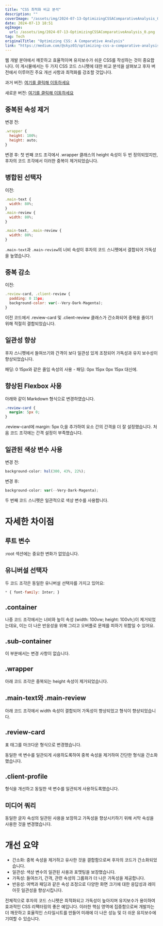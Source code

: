 ```yaml
---
title: "CSS 최적화 비교 분석"
description: ""
coverImage: "/assets/img/2024-07-13-OptimizingCSSAComparativeAnalysis_0.png"
date: 2024-07-13 18:51
ogImage: 
  url: /assets/img/2024-07-13-OptimizingCSSAComparativeAnalysis_0.png
tag: Tech
originalTitle: "Optimizing CSS: A Comparative Analysis"
link: "https://medium.com/@skyz03/optimizing-css-a-comparative-analysis-9ef4d5463e82"
---
```



웹 개발 분야에서 깨끗하고 효율적이며 유지보수가 쉬운 CSS를 작성하는 것이 중요합니다. 이 게시물에서는 두 가지 CSS 코드 스니펫에 대한 비교 분석을 살펴보고 후자 버전에서 이루어진 주요 개선 사항과 최적화를 강조할 것입니다.

과거 버전: [여기를 클릭해 이동하세요](https://twiztss.github.io/Frontend-Design/Social-Proof-Section/)

새로운 버전: [여기를 클릭해 이동하세요](https://skyz03.github.io/Frontend-Design-1/Social-Proof-Section/)

<div class="content-ad"></div>

## 중복된 속성 제거

변경 전:

```js
.wrapper {
  height: 100%;
  height: auto;
}
```

변경 후: 첫 번째 코드 조각에서 .wrapper 클래스의 height 속성이 두 번 정의되었지만, 후자의 코드 조각에서 이러한 중복이 제거되었습니다.

<div class="content-ad"></div>

## 병합된 선택자

이전:

```js
.main-text {
  width: 80%;
}
.main-review {
  width: 80%;
}
```

<div class="content-ad"></div>

```js
.main-text, .main-review {
  width: 80%;
}
```

`.main-text`과 `.main-review`의 너비 속성이 후자의 코드 스니펫에서 결합되어 가독성을 높였습니다.

## 중복 감소

이전:

<div class="content-ad"></div>

```js
.review-card, .client-review {
  padding: 0 15px;
  background-color: var(--Very-Dark-Magenta);
}
```

이전 코드에서 .review-card 및 .client-review 클래스가 간소화되어 중복을 줄이기 위해 적절히 결합되었습니다.

<div class="content-ad"></div>

## 일관성 향상

후자 스니펫에서 들여쓰기와 간격이 보다 일관성 있게 조정되어 가독성과 유지 보수성이 향상되었습니다.

패딩: 0 15px와 같은 줄임 속성의 사용 - 패딩: 0px 15px 0px 15px 대신에.

## 향상된 Flexbox 사용

<div class="content-ad"></div>

아래와 같이 Markdown 형식으로 변경하였습니다.

```css
.review-card {
  margin: 5px 0;
}
```

.review-card에 margin: 5px 0;을 추가하여 요소 간의 간격을 더 잘 설정했습니다. 처음 코드 조각에는 간격 설정이 부족했습니다.

## 일관된 색상 변수 사용

<div class="content-ad"></div>

변경 전:

```js
background-color: hsl(300, 43%, 22%);
```

변경 후:

```js
background-color: var(--Very-Dark-Magenta);
```

<div class="content-ad"></div>

두 번째 코드 스니펫은 일관적으로 색상 변수를 사용합니다.

# 자세한 차이점

## 루트 변수

:root 섹션에는 중요한 변화가 없었습니다.

<div class="content-ad"></div>

## 유니버설 선택자

두 코드 조각은 동일한 유니버설 선택자를 가지고 있어요:

```js
* { font-family: Inter; }
```

## .container

<div class="content-ad"></div>

나중 코드 조각에서는 너비와 높이 속성 (width: 100vw; height: 100vh;)이 제거되었는데요, 이는 더 나은 반응성을 위해 그리고 오버플로 문제를 피하기 위함일 수 있어요.

## .sub-container

이 부분에서는 변경 사항이 없습니다.

## .wrapper

<div class="content-ad"></div>

아래 코드 조각은 중복되는 height 속성이 제거되었습니다.

## .main-text와 .main-review

아래 코드 조각에서 width 속성이 결합되어 가독성이 향상되었고 형식이 향상되었습니다.

## .review-card

<div class="content-ad"></div>

표 태그를 마크다운 형식으로 변경했습니다.

<div class="content-ad"></div>

동일한 색 변수를 일관되게 사용하도록하여 중복 속성을 제거하여 간단한 형식을 간소화했습니다.

## .client-profile

형식을 개선하고 동일한 색 변수를 일관되게 사용하도록했습니다.

## 미디어 쿼리

<div class="content-ad"></div>

동일한 글자 속성의 일관된 사용을 보장하고 가독성을 향상시키하기 위해 서막 속성을 사용한 것을 변경했습니다.

# 개선 요약

- 간소화: 중복 속성을 제거하고 유사한 것을 결합함으로써 후자의 코드가 간소화되었습니다.
- 일관성: 색상 변수의 일관된 사용과 포맷팅을 보장했습니다.
- 가독성: 들여쓰기, 간격, 관련 속성의 그룹화가 더 나은 가독성을 제공합니다.
- 반응성: 여백과 패딩과 같은 속성 조정으로 다양한 화면 크기에 대한 응답성과 레이아웃 일관성을 향상시킵니다.

전체적으로 후자의 코드 스니펫은 최적화되고 가독성이 높아지며 유지보수가 용이하여 효과적인 CSS 리팩터링의 좋은 예입니다. 이러한 핵심 영역에 집중함으로써 개발자는 더 깨끗하고 효율적인 스타일시트를 만들어 미래에 더 나은 성능 및 더 쉬운 유지보수에 기여할 수 있습니다.